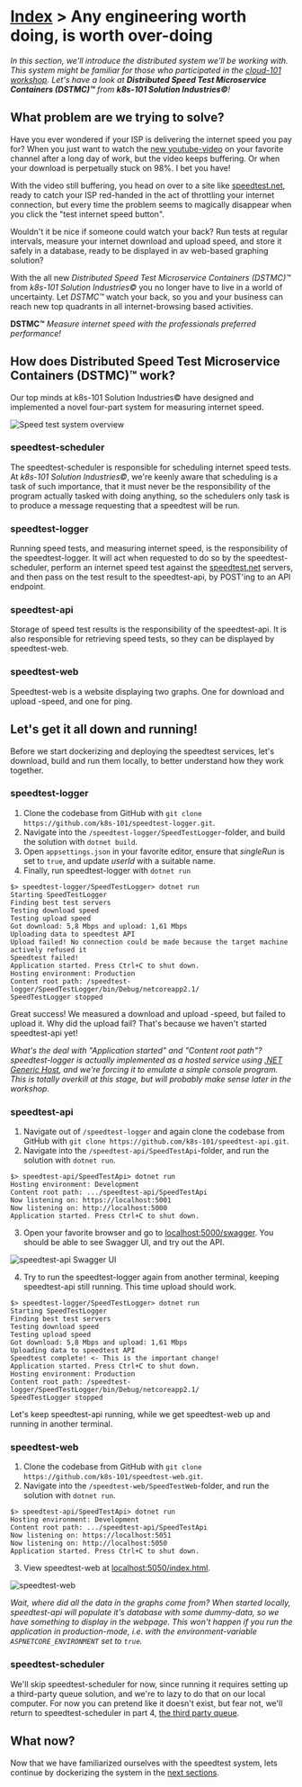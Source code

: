 [Index](index) > Any engineering worth doing, is worth over-doing
=================================================================
_In this section, we'll introduce the distributed system we'll be working with. This system might be familiar for those who participated in the [cloud-101 workshop](https://cx-cloud-101.github.io/speedtest-workshop/). Let's have a look at **Distributed Speed Test Microservice Containers (DSTMC)™** from **k8s-101 Solution Industries©**!_

What problem are we trying to solve?
------------------------------------
Have you ever wondered if your ISP is delivering the internet speed you pay for? When you just want to watch the [new youtube-video](https://www.youtube.com/watch?v=NhjiIPohUyw) on your favorite channel after a long day of work, but the video keeps buffering. Or when your download is perpetually stuck on 98%. I bet you have!

With the video still buffering, you head on over to a site like [speedtest.net](https://www.speedtest.net/), ready to catch your ISP red-handed in the act of throttling your internet connection, but every time the problem seems to magically disappear when you click the "test internet speed button".

Wouldn't it be nice if someone could watch your back? Run tests at regular intervals, measure your internet download and upload speed, and store it safely in a database, ready to be displayed in av web-based graphing solution?

With the all new _Distributed Speed Test Microservice Containers (DSTMC)™_ from _k8s-101 Solution Industries©_ you no longer have to live in a world of uncertainty. Let _DSTMC™_ watch your back, so you and your business can reach new top quadrants in all internet-browsing based activities.

**DSTMC™** _Measure internet speed with the professionals preferred performance!_


How does Distributed Speed Test Microservice Containers (DSTMC)™ work?
----------------------------------------------------------------------
Our top minds at k8s-101 Solution Industries© have designed and implemented a novel four-part system for measuring internet speed.

![Speed test system overview](images/speedtest-system-overview.jpg)

### speedtest-scheduler
The speedtest-scheduler is responsible for scheduling internet speed tests. At _k8s-101 Solution Industries©_, we're keenly aware that scheduling is a task of such importance, that it must never be the responsibility of the program actually tasked with doing anything, so the schedulers only task is to produce a message requesting that a speedtest will be run.

### speedtest-logger
Running speed tests, and measuring internet speed, is the responsibility of the speedtest-logger. It will act when requested to do so by the speedtest-scheduler, perform an internet speed test against the [speedtest.net](https://www.speedtest.net/) servers, and then pass on the test result to the speedtest-api, by POST'ing to an API endpoint.

### speedtest-api
Storage of speed test results is the responsibility of the speedtest-api. It is also responsible for retrieving speed tests, so they can be displayed by speedtest-web.

### speedtest-web
Speedtest-web is a website displaying two graphs. One for download and upload -speed, and one for ping.

Let's get it all down and running!
----------------------------------
Before we start dockerizing and deploying the speedtest services, let's download, build and run them locally, to better understand how they work together.

### speedtest-logger
1. Clone the codebase from GitHub with `git clone https://github.com/k8s-101/speedtest-logger.git`.
2. Navigate into the `/speedtest-logger/SpeedTestLogger`-folder, and build the solution with `dotnet build`.
3. Open `appsettings.json` in your favorite editor, ensure that _singleRun_ is set to `true`, and update _userId_ with a suitable name.
4. Finally, run speedtest-logger with `dotnet run`

```shell
$> speedtest-logger/SpeedTestLogger> dotnet run
Starting SpeedTestLogger
Finding best test servers
Testing download speed
Testing upload speed
Got download: 5,8 Mbps and upload: 1,61 Mbps
Uploading data to speedtest API
Upload failed! No connection could be made because the target machine actively refused it
Speedtest failed!
Application started. Press Ctrl+C to shut down.
Hosting environment: Production
Content root path: /speedtest-logger/SpeedTestLogger/bin/Debug/netcoreapp2.1/
SpeedTestLogger stopped
```

Great success! We measured a download and upload -speed, but failed to upload it. Why did the upload fail? That's because we haven't started speedtest-api yet!

_What's the deal with "Application started" and "Content root path"? speedtest-logger is actually implemented as a hosted service using [.NET Generic Host](https://docs.microsoft.com/en-us/aspnet/core/fundamentals/host/generic-host?view=aspnetcore-2.2), and we're forcing it to emulate a simple console program. This is totally overkill at this stage, but will probably make sense later in the workshop._

### speedtest-api
1. Navigate out of `/speedtest-logger` and again clone the codebase from GitHub with `git clone https://github.com/k8s-101/speedtest-api.git`.
2. Navigate into the `/speedtest-api/SpeedTestApi`-folder, and run the solution with `dotnet run`.

```shell
$> speedtest-api/SpeedTestApi> dotnet run
Hosting environment: Development
Content root path: .../speedtest-api/SpeedTestApi
Now listening on: https://localhost:5001
Now listening on: http://localhost:5000
Application started. Press Ctrl+C to shut down.
```
3. Open your favorite browser and go to [localhost:5000/swagger](http://localhost:5000/swagger/index.html). You should be able to see Swagger UI, and try out the API.

![speedtest-api Swagger UI](images/speedtest-api-swagger-ui.jpg)

4. Try to run the speedtest-logger again from another terminal, keeping speedtest-api still running. This time upload should work.

```shell
$> speedtest-logger/SpeedTestLogger> dotnet run
Starting SpeedTestLogger
Finding best test servers
Testing download speed
Testing upload speed
Got download: 5,8 Mbps and upload: 1,61 Mbps
Uploading data to speedtest API
Speedtest complete! <- This is the important change!
Application started. Press Ctrl+C to shut down.
Hosting environment: Production
Content root path: /speedtest-logger/SpeedTestLogger/bin/Debug/netcoreapp2.1/
SpeedTestLogger stopped
```

Let's keep speedtest-api running, while we get speedtest-web up and running in another terminal.

### speedtest-web
1. Clone the codebase from GitHub with `git clone https://github.com/k8s-101/speedtest-web.git`.
2. Navigate into the `/speedtest-web/SpeedTestWeb`-folder, and run the solution with `dotnet run`.

```shell
$> speedtest-api/SpeedTestApi> dotnet run
Hosting environment: Development
Content root path: .../speedtest-api/SpeedTestApi
Now listening on: https://localhost:5051
Now listening on: http://localhost:5050
Application started. Press Ctrl+C to shut down.
```
3. View speedtest-web at [localhost:5050/index.html](http://localhost:5050/index.html).

![speedtest-web](images/speedtest-web-local-graph.jpg)

_Wait, where did all the data in the graphs come from? When started locally, speedtest-api will populate it's database with some dummy-data, so we have something to display in the webpage. This won't happen if you run the application in production-mode, i.e. with the environment-variable `ASPNETCORE_ENVIRONMENT` set to `true`._

### speedtest-scheduler
We'll skip speedtest-scheduler for now, since running it requires setting up a third-party queue solution, and we're to lazy to do that on our local computer. For now you can pretend like it doesn't exist, but fear not, we'll return to speedtest-scheduler in part 4, [the third party queue](4-third-party-queue).

What now?
---------
Now that we have familiarized ourselves with the speedtest system, lets continue by dockerizing the system in the [next sections](2-docker-and-conatiners).